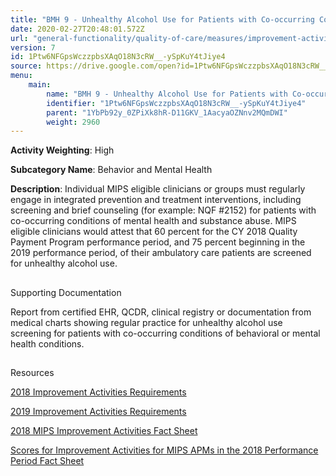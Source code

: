 ```yaml
---
title: "BMH 9 - Unhealthy Alcohol Use for Patients with Co-occurring Conditions of Mental Health and Substance Abuse and Ambulatory Care Patients"
date: 2020-02-27T20:48:01.572Z
url: "general-functionality/quality-of-care/measures/improvement-activities-measures/2018-improvement-activities/bmh-9-unhealthy-alcohol-use-for-patients-with-co-occurring-conditions-of-mental-health-and-substance.html"
version: 7
id: 1Ptw6NFGpsWczzpbsXAqO18N3cRW__-ySpKuY4tJiye4
source: https://drive.google.com/open?id=1Ptw6NFGpsWczzpbsXAqO18N3cRW__-ySpKuY4tJiye4
menu:
    main:
        name: "BMH 9 - Unhealthy Alcohol Use for Patients with Co-occurring Conditions of Mental Health and Substance Abuse and Ambulatory Care Patients"
        identifier: "1Ptw6NFGpsWczzpbsXAqO18N3cRW__-ySpKuY4tJiye4"
        parent: "1YbPb92y_0ZPiXk8hR-D11GKV_1AacyaOZNnv2MQmDWI"
        weight: 2960
---
```









**Activity Weighting**: High

**Subcategory Name**: Behavior and Mental Health

**Description**: Individual MIPS eligible clinicians or groups must regularly engage in integrated prevention and treatment interventions, including screening and brief counseling (for example: NQF #2152) for patients with co-occurring conditions of mental health and substance abuse. MIPS eligible clinicians would attest that 60 percent for the CY 2018 Quality Payment Program performance period, and 75 percent beginning in the 2019 performance period, of their ambulatory care patients are screened for unhealthy alcohol use.







## 

Supporting Documentation

Report from certified EHR, QCDR, clinical registry or documentation from medical charts showing regular practice for unhealthy alcohol use screening for patients with co-occurring conditions of behavioral or mental health conditions.







## 

Resources

[2018 Improvement Activities Requirements](https://qpp.cms.gov/mips/improvement-activities?py=2018)

[2019 Improvement Activities Requirements](https://qpp.cms.gov/mips/improvement-activities?py=2019)

[2018 MIPS Improvement Activities Fact Sheet](https://qpp.cms.gov/resource/2018%20MIPS%20Improvement%20Activities%20Fact%20Sheet)

[Scores for Improvement Activities for MIPS APMs in the 2018 Performance Period Fact Sheet](https://qpp.cms.gov/resource/2018%20MIPS%20APMs%20improvement%20Activities%20scores%20fact%20sheet)

